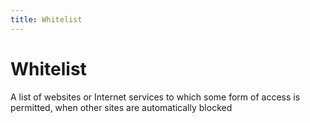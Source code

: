 ```yaml
---
title: Whitelist
---
```

# Whitelist

A list of websites or Internet services to which some form of access is permitted, when other sites are automatically blocked